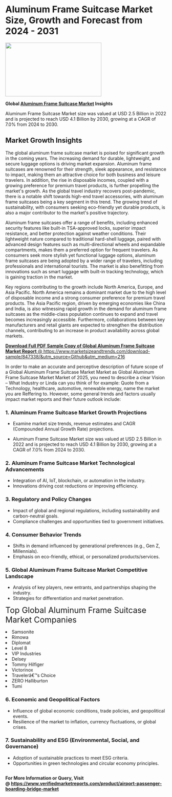 <H1>Aluminum Frame Suitcase Market Size, Growth and Forecast from 2024 - 2031</H1><img class="aligncenter size-medium wp-image-584254" src="https://thirdeyenews.in/wp-content/uploads/2024/09/Global-Market-Research-300x168.jpeg" alt="" width="300" height="168" /><p><strong>Global&nbsp;<a href="https://www.marketsizeandtrends.com/download-sample/847338/&amp;utm_source=Github&utm_medium=216">Aluminum Frame Suitcase Market</a> Insights</strong></p><p>Aluminum Frame Suitcase Market size was valued at USD 2.5 Billion in 2022 and is projected to reach USD 4.1 Billion by 2030, growing at a CAGR of 7.0% from 2024 to 2030.</p><p><h2>Market Growth Insights</h2> <p>The global aluminum frame suitcase market is poised for significant growth in the coming years. The increasing demand for durable, lightweight, and secure luggage options is driving market expansion. Aluminum frame suitcases are renowned for their strength, sleek appearance, and resistance to impact, making them an attractive choice for both business and leisure travelers. In addition, the rise in disposable incomes, coupled with a growing preference for premium travel products, is further propelling the market's growth. As the global travel industry recovers post-pandemic, there is a notable shift towards high-end travel accessories, with aluminum frame suitcases being a key segment in this trend. The growing trend of sustainability, with consumers seeking eco-friendly yet durable products, is also a major contributor to the market's positive trajectory.</p> <p><a href="download_sample_link"></a></p> <p>Aluminum frame suitcases offer a range of benefits, including enhanced security features like built-in TSA-approved locks, superior impact resistance, and better protection against weather conditions. Their lightweight nature compared to traditional hard-shell luggage, paired with advanced design features such as multi-directional wheels and expandable compartments, makes them a preferred option for frequent travelers. As consumers seek more stylish yet functional luggage options, aluminum frame suitcases are being adopted by a wider range of travelers, including professionals and international tourists. The market is also benefitting from innovations such as smart luggage with built-in tracking technology, which is gaining traction in the market.</p> <p>Key regions contributing to the growth include North America, Europe, and Asia Pacific. North America remains a dominant market due to the high level of disposable income and a strong consumer preference for premium travel products. The Asia Pacific region, driven by emerging economies like China and India, is also witnessing rapid growth in the demand for aluminum frame suitcases as the middle-class population continues to expand and travel becomes increasingly accessible. Furthermore, collaborations between key manufacturers and retail giants are expected to strengthen the distribution channels, contributing to an increase in product availability across global markets.</p> <p><a href="get_more_link"></p><p><span class=""><strong>Download Full PDF Sample Copy of Global Aluminum Frame Suitcase Market Report</strong> @ <a href="https://www.marketsizeandtrends.com/download-sample/847338/&amp;utm_source=Github&utm_medium=216" target="_blank">https://www.marketsizeandtrends.com/download-sample/847338/&amp;utm_source=Github&utm_medium=216</a></span></p><p>In order to make an accurate and perceptive description of future scope of a Global&nbsp;Aluminum Frame Suitcase Market Market as Global&nbsp;Aluminum Frame Suitcase Market Market of 2025, you need to describe a clear Vision &ndash; What Industry or Linda can you think of for example: Quote from a Technology, healthcare, automotive, renewable energy, name the market you are Reffering to. However, some general trends and factors usually impact market reports and their future outlook include:</p><h3>1.&nbsp;<strong>Aluminum Frame Suitcase Market Growth Projections</strong></h3><ul><li>Examine market size trends, revenue estimates and CAGR (Compounded Annual Growth Rate) projections.</li><li><p>Aluminum Frame Suitcase Market size was valued at USD 2.5 Billion in 2022 and is projected to reach USD 4.1 Billion by 2030, growing at a CAGR of 7.0% from 2024 to 2030.</p></li></ul><h3>2.&nbsp;<strong>Aluminum Frame Suitcase Market Technological Advancements</strong></h3><ul><li>Integration of AI, IoT, blockchain, or automation in the industry.</li><li>Innovations driving cost reductions or improving efficiency.</li></ul><h3>3.&nbsp;<strong>Regulatory and Policy Changes</strong></h3><ul><li>Impact of global and regional regulations, including sustainability and carbon-neutral goals.</li><li>Compliance challenges and opportunities tied to government initiatives.</li></ul><h3>4.&nbsp;<strong>Consumer Behavior Trends</strong></h3><ul><li>Shifts in demand influenced by generational preferences (e.g., Gen Z, Millennials).</li><li>Emphasis on eco-friendly, ethical, or personalized products/services.</li></ul><h3>5.&nbsp;<strong>Global Aluminum Frame Suitcase Market Competitive Landscape</strong></h3><ul><li>Analysis of key players, new entrants, and partnerships shaping the industry.</li><li>Strategies for differentiation and market penetration.</li></ul><p data-pm-slice="1 1 []"><span style="color: inherit; font-family: inherit; font-size: 25px;">Top Global Aluminum Frame Suitcase Market Companies</span></p><div class="" data-test-id=""><p><li>Samsonite</li><li> Rimowa</li><li> Diplomat</li><li> Level 8</li><li> VIP Industries</li><li> Delsey</li><li> Tommy Hilfiger</li><li> Victorinox</li><li> Travelerâ€™s Choice</li><li> ZERO Halliburton</li><li> Tumi</li></p></div><h3>6.&nbsp;<strong>Economic and Geopolitical Factors</strong></h3><ul><li>Influence of global economic conditions, trade policies, and geopolitical events.</li><li>Resilience of the market to inflation, currency fluctuations, or global crises.</li></ul><h3>7.&nbsp;<strong>Sustainability and ESG (Environmental, Social, and Governance)</strong></h3><ul><li>Adoption of sustainable practices to meet ESG criteria.</li><li>Opportunities in green technologies and circular economy principles.</li></ul><h2><strong style="font-size: 14px;">For More Information or Query, Visit @&nbsp;</strong><a style="background-color: #ffffff; font-size: 14px;" href="https://www.marketsizeandtrends.com/report/aluminum-frame-suitcase-market/" target="_blank">https://www.verifiedmarketreports.com/product/airport-passenger-boarding-bridge-market</a></h2>
